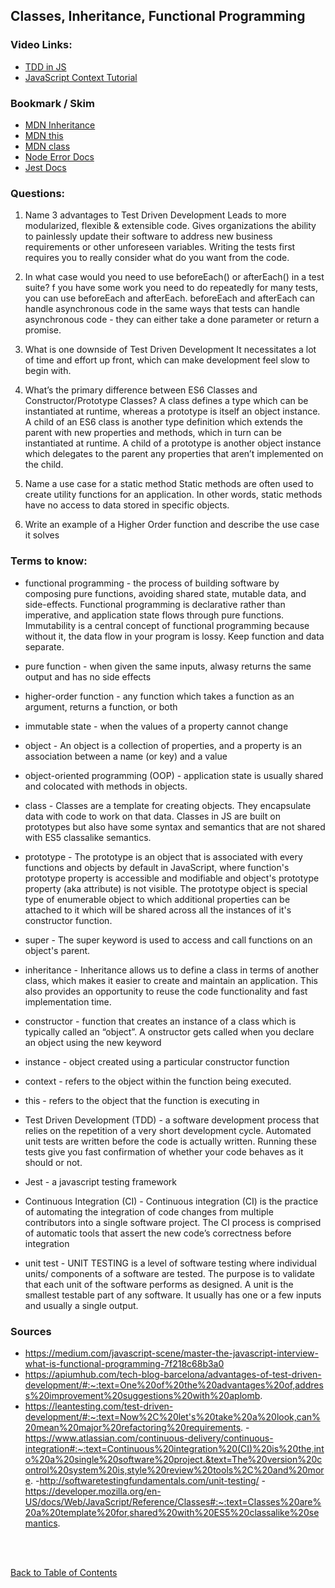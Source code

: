 ## Classes, Inheritance, Functional Programming

### Video Links:

- [TDD in JS](http://www.letscodejavascript.com/)
- [JavaScript Context Tutorial](https://www.youtube.com/watch?v=fjJoX9F_F5g)

### Bookmark / Skim

- [MDN Inheritance](https://developer.mozilla.org/en-US/docs/Web/JavaScript/Inheritance_and_the_prototype_chain)
- [MDN this](https://developer.mozilla.org/en-US/docs/Web/JavaScript/Reference/Operators/this)
- [MDN class](https://developer.mozilla.org/en-US/docs/Web/JavaScript/Reference/Classes)
- [Node Error Docs](https://nodejs.org/dist/latest-v6.x/docs/api/errors.html)
- [Jest Docs](https://jestjs.io/docs/en/getting-started)

### Questions:

1. Name 3 advantages to Test Driven Development
   Leads to more modularized, flexible & extensible code. Gives organizations the ability to painlessly update their software to address new business requirements or other unforeseen variables. Writing the tests first requires you to really consider what do you want from the code.

1. In what case would you need to use beforeEach() or afterEach() in a test suite?
   f you have some work you need to do repeatedly for many tests, you can use beforeEach and afterEach. beforeEach and afterEach can handle asynchronous code in the same ways that tests can handle asynchronous code - they can either take a done parameter or return a promise.

1. What is one downside of Test Driven Development
   It necessitates a lot of time and effort up front, which can make development feel slow to begin with.

1. What’s the primary difference between ES6 Classes and Constructor/Prototype Classes?
   A class defines a type which can be instantiated at runtime, whereas a prototype is itself an object instance. A child of an ES6 class is another type definition which extends the parent with new properties and methods, which in turn can be instantiated at runtime. A child of a prototype is another object instance which delegates to the parent any properties that aren’t implemented on the child.

1. Name a use case for a static method
   Static methods are often used to create utility functions for an application. In other words, static methods have no access to data stored in specific objects.

1. Write an example of a Higher Order function and describe the use case it solves

### Terms to know:

- functional programming - the process of building software by composing pure functions, avoiding shared state, mutable data, and side-effects. Functional programming is declarative rather than imperative, and application state flows through pure functions. Immutability is a central concept of functional programming because without it, the data flow in your program is lossy. Keep function and data separate.

- pure function - when given the same inputs, alwasy returns the same output and has no side effects

- higher-order function - any function which takes a function as an argument, returns a function, or both

- immutable state - when the values of a property cannot change

- object - An object is a collection of properties, and a property is an association between a name (or key) and a value

- object-oriented programming (OOP) - application state is usually shared and colocated with methods in objects.

- class - Classes are a template for creating objects. They encapsulate data with code to work on that data. Classes in JS are built on prototypes but also have some syntax and semantics that are not shared with ES5 classalike semantics.

- prototype - The prototype is an object that is associated with every functions and objects by default in JavaScript, where function's prototype property is accessible and modifiable and object's prototype property (aka attribute) is not visible. The prototype object is special type of enumerable object to which additional properties can be attached to it which will be shared across all the instances of it's constructor function.

- super - The super keyword is used to access and call functions on an object's parent.

- inheritance - Inheritance allows us to define a class in terms of another class, which makes it easier to create and maintain an application. This also provides an opportunity to reuse the code functionality and fast implementation time.

- constructor - function that creates an instance of a class which is typically called an “object”. A onstructor gets called when you declare an object using the new keyword

- instance - object created using a particular constructor function

- context - refers to the object within the function being executed.

- this - refers to the object that the function is executing in

- Test Driven Development (TDD) - a software development process that relies on the repetition of a very short development cycle. Automated unit tests are written before the code is actually written. Running these tests give you fast confirmation of whether your code behaves as it should or not.

- Jest - a javascript testing framework

- Continuous Integration (CI) - Continuous integration (CI) is the practice of automating the integration of code changes from multiple contributors into a single software project. The CI process is comprised of automatic tools that assert the new code’s correctness before integration

- unit test - UNIT TESTING is a level of software testing where individual units/ components of a software are tested. The purpose is to validate that each unit of the software performs as designed. A unit is the smallest testable part of any software. It usually has one or a few inputs and usually a single output.

### Sources

- https://medium.com/javascript-scene/master-the-javascript-interview-what-is-functional-programming-7f218c68b3a0
- https://apiumhub.com/tech-blog-barcelona/advantages-of-test-driven-development/#:~:text=One%20of%20the%20advantages%20of,address%20improvement%20suggestions%20with%20aplomb.
- https://leantesting.com/test-driven-development/#:~:text=Now%2C%20let's%20take%20a%20look,can%20mean%20major%20refactoring%20requirements. -https://www.atlassian.com/continuous-delivery/continuous-integration#:~:text=Continuous%20integration%20(CI)%20is%20the,into%20a%20single%20software%20project.&text=The%20version%20control%20system%20is,style%20review%20tools%2C%20and%20more. -http://softwaretestingfundamentals.com/unit-testing/ -https://developer.mozilla.org/en-US/docs/Web/JavaScript/Reference/Classes#:~:text=Classes%20are%20a%20template%20for,shared%20with%20ES5%20classalike%20semantics.

<br>
<br>

[Back to Table of Contents](README.md)
